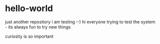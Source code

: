 # hello-world
just another repository i am testing :-)
hi everyone trying to test the system - its always fun to try new things

curiosity is so important 
